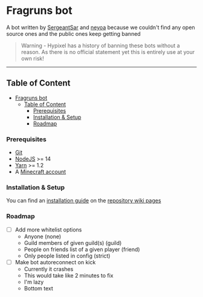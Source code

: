 # Fragruns bot

A bot written by [SergeantSar](https://github.com/SergeantSar) and [neyoa](https://github.com/itsneyoa) because we couldn't find any open source ones and the public ones keep getting banned

> Warning - Hypixel has a history of banning these bots without a reason. As there is no official statement yet this is entirely use at your own risk!

<hr>

## Table of Content

- [Fragruns bot](#fragruns-bot)
  - [Table of Content](#table-of-content)
    - [Prerequisites](#prerequisites)
    - [Installation & Setup](#installation--setup)
    - [Roadmap](#roadmap)

### Prerequisites

- [Git](https://git-scm.com/downloads)
- [NodeJS](https://nodejs.org/en/) >= 14
- [Yarn](https://yarnpkg.com/getting-started/install) >= 1.2
- A [Minecraft account](https://minecraft.net/)

### Installation & Setup

You can find an [installation guide](https://github.com/itsneyoa/fragrunning-bot/wiki/Installation-Guide) on the [repository wiki pages](https://github.com/itsneyoa/fragrunning-bot/wiki/Home)

### Roadmap

- [ ] Add more whitelist options
  - Anyone (none)
  - Guild members of given guild(s) (guild)
  - People on friends list of a given player (friend)
  - Only people listed in config (strict)
- [ ] Make bot autoreconnect on kick
  - Currently it crashes
  - This would take like 2 minutes to fix
  - I'm lazy
  - Bottom text
